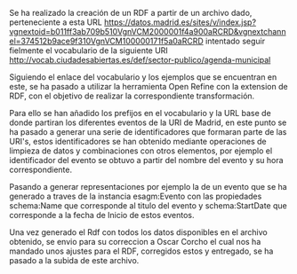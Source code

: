Se ha realizado la creación de un RDF a partir de un archivo dado, perteneciente a esta URL https://datos.madrid.es/sites/v/index.jsp?vgnextoid=b011ff3ab709b510VgnVCM2000001f4a900aRCRD&vgnextchannel=374512b9ace9f310VgnVCM100000171f5a0aRCRD
intentado seguir fielmente el vocabulario de la siguiente URI http://vocab.ciudadesabiertas.es/def/sector-publico/agenda-municipal

Siguiendo el enlace del vocabulario y los ejemplos que se encuentran en este, se ha pasado a utilizar la herramienta Open Refine con la
extension de RDF, con el objetivo de realizar la correspondiente transformación.

Para ello se han añadido los prefijos en el vocabulario y la URL base de donde partiran los diferentes eventos de la URI de Madrid,
en este punto se ha pasado a generar una serie de identificadores que formaran parte de las URI's, estos identificadores se han obtenido
mediante operaciones de limpieza de datos y combinaciones con otros elementos, por ejemplo el identificador del evento se obtuvo a partir
del nombre del evento y su hora correspondiente.

Pasando a generar representaciones por ejemplo la de un evento que se ha generado a traves de la instancia esagm:Evento con las propiedades
schema:Name que corresponde al titulo del evento y schema:StartDate que corresponde a la fecha de Inicio de estos eventos.

Una vez generado el Rdf con todos los datos disponibles en el archivo obtenido, se envio para su correccion a Oscar Corcho el cual 
nos ha mandado unos ajustes para el RDF, corregidos estos y entregado, se ha pasado a la subida de este archivo.
